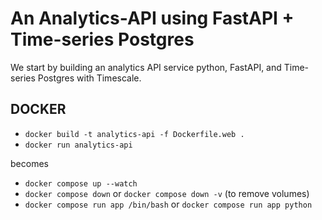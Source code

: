 # An Analytics-API using FastAPI + Time-series Postgres

We start by building an analytics API service python, FastAPI, and Time-series Postgres with Timescale.

## DOCKER

- `docker build -t analytics-api -f Dockerfile.web .`
- `docker run analytics-api`

becomes

- `docker compose up --watch`
- `docker compose down` or `docker compose down -v` (to remove volumes)
- `docker compose run app /bin/bash` or `docker compose run app python`
